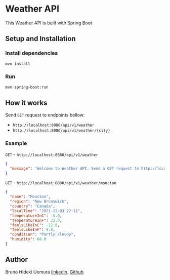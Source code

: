 # Weather API
This Weather API is built with Spring Boot

## Setup and Installation
### Install dependencies
```bash
mvn install
```

### Run
```bash
mvn spring-boot:run
```

## How it works
Send `GET` request to endpoints bellow:
- `http://localhost:8080/api/v1/weather`
- `http://localhost:8080/api/v1/weather/{city}`
### Example
`GET` - `http://localhost:8080/api/v1/weather`
```json
{
  "message": "Welcome to Weather API. Send a GET request to http://localhost:8080/api/v1/weather/moncton"
}
```

`GET` - `http://localhost:8080/api/v1/weather/moncton`
```json
{
  "name": "Moncton",
  "region": "New Brunswick",
  "country": "Canada",
  "localTime": "2021-12-03 22:11",
  "temperatureInC": -5.0,
  "temperatureInF": 23.0,
  "feelsLikeInC": -12.0,
  "feelsLikeInF": 9.8,
  "condition": "Partly cloudy",
  "humidity": 68.0
}
```

## Author
Bruno Hideki Uemura [linkedin](https://www.linkedin.com/in/bruno-hideki-uemura-918589139/), [Github](https://github.com/BrunoUemura)

